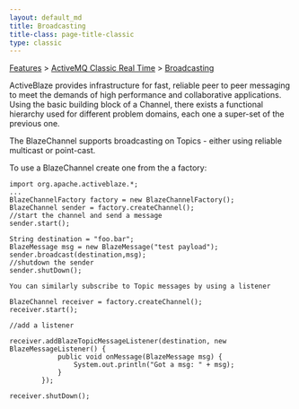 ```yaml
---
layout: default_md
title: Broadcasting 
title-class: page-title-classic
type: classic
---
```


[Features](features) > [ActiveMQ Classic Real Time](activemq-classic-real-time) > [Broadcasting](broadcasting)


ActiveBlaze provides infrastructure for fast, reliable peer to peer messaging to meet the demands of high performance and collaborative applications.  
Using the basic building block of a Channel, there exists a functional hierarchy used for different problem domains, each one a super-set of the previous one.

The BlazeChannel supports broadcasting on Topics - either using reliable multicast or point-cast.

To use a BlazeChannel create one from the a factory:
```
import org.apache.activeblaze.*;
...
BlazeChannelFactory factory = new BlazeChannelFactory();
BlazeChannel sender = factory.createChannel();
//start the channel and send a message
sender.start();

String destination = "foo.bar";
BlazeMessage msg = new BlazeMessage("test payload");
sender.broadcast(destination,msg);
//shutdown the sender
sender.shutDown();

You can similarly subscribe to Topic messages by using a listener

BlazeChannel receiver = factory.createChannel();
receiver.start();

//add a listener

receiver.addBlazeTopicMessageListener(destination, new BlazeMessageListener() {
            public void onMessage(BlazeMessage msg) {
                System.out.println("Got a msg: " + msg);
            }
        });

receiver.shutDown();
```
